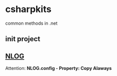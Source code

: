 # csharpkits
common methods in .net

## init project

## [NLOG](https://github.com/nlog/nlog/wiki/Tutorial)
Attention: **NLOG.config - Property: Copy Alaways**